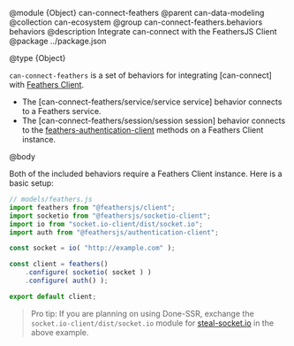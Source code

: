 @module {Object} can-connect-feathers
@parent can-data-modeling
@collection can-ecosystem
@group can-connect-feathers.behaviors behaviors
@description Integrate can-connect with the FeathersJS Client
@package ../package.json

@type {Object}

`can-connect-feathers` is a set of behaviors for integrating [can-connect] with [Feathers Client](https://docs.feathersjs.com/clients/feathers.html).

 - The [can-connect-feathers/service/service service] behavior connects to a Feathers service.
 - The [can-connect-feathers/session/session session] behavior connects to the [feathers-authentication-client](https://docs.feathersjs.com/authentication/client.html) methods on a Feathers Client instance.

@body

Both of the included behaviors require a Feathers Client instance.  Here is a basic setup:

```js
// models/feathers.js
import feathers from "@feathersjs/client";
import socketio from "@feathersjs/socketio-client";
import io from "socket.io-client/dist/socket.io";
import auth from "@feathersjs/authentication-client";

const socket = io( "http://example.com" );

const client = feathers()
	.configure( socketio( socket ) )
	.configure( auth() );

export default client;
```

> Pro tip: If you are planning on using Done-SSR, exchange the `socket.io-client/dist/socket.io` module for [steal-socket.io](https://stealjs.com/docs/steal-socket.io.html) in the above example.
